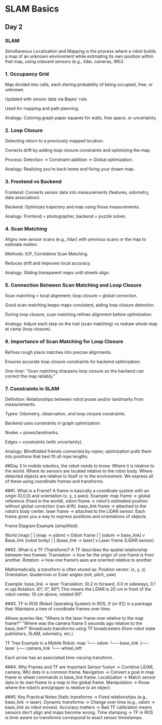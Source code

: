 # SLAM Basics
## Day 2
### SLAM
Simultaneous Localization and Mapping is the process where a robot builds a map of an unknown environment while estimating its own position within that map, using onboard sensors (e.g., lidar, cameras, IMU).

### 1. Occupancy Grid
Map divided into cells, each storing probability of being occupied, free, or unknown.

Updated with sensor data via Bayes’ rule.

Used for mapping and path planning.

Analogy: Coloring graph paper squares for walls, free space, or uncertainty.

### 2. Loop Closure
Detecting return to a previously mapped location.

Corrects drift by adding loop closure constraints and optimizing the map.

Process: Detection → Constraint addition → Global optimization.

Analogy: Realizing you’re back home and fixing your drawn map.

### 3. Frontend vs Backend
Frontend: Converts sensor data into measurements (features, odometry, data association).

Backend: Optimizes trajectory and map using those measurements.

Analogy: Frontend = photographer, backend = puzzle solver.

### 4. Scan Matching
Aligns new sensor scans (e.g., lidar) with previous scans or the map to estimate motion.

Methods: ICP, Correlative Scan Matching.

Reduces drift and improves local accuracy.

Analogy: Sliding transparent maps until streets align.

### 5. Connection Between Scan Matching and Loop Closure
Scan matching = local alignment; loop closure = global correction.

Good scan matching keeps maps consistent, aiding loop closure detection.

During loop closure, scan matching refines alignment before optimization.

Analogy: Adjust each step on the trail (scan matching) vs redraw whole map at camp (loop closure).

### 6. Importance of Scan Matching for Loop Closure
Refines rough place matches into precise alignments.

Ensures accurate loop closure constraints for backend optimization.

One-liner: “Scan matching sharpens loop closure so the backend can correct the map reliably.”

### 7. Constraints in SLAM
Definition: Relationships between robot poses and/or landmarks from measurements.

Types: Odometry, observation, and loop closure constraints.

Backend uses constraints in graph optimization:

Nodes = poses/landmarks.

Edges = constraints (with uncertainty).

Analogy: Blindfolded friends connected by ropes; optimization pulls them into positions that best fit all rope lengths.

##Day 3
In mobile robotics, the robot needs to know:
Where it is relative to the world.
Where its sensors are located relative to the robot body.
Where detected objects are relative to itself or to the environment.
We express all of these using coordinate frames and transforms.

###1. What is a Frame?
A frame is basically a coordinate system with an origin (0,0,0) and orientation (x, y, z axes).
Example:
map frame → global reference (fixed in the world).
odom frame → robot’s estimated position without global correction (can drift).
base_link frame → attached to the robot’s body center.
laser frame → attached to the LiDAR sensor.
Each frame gives you a way to express positions and orientations of objects.

Frame Diagram Example (simplified):

World (map)
  |
  |  (map -> odom)
  v
Odom frame
  |
  |  (odom -> base_link)
  v
Base_link (robot body)
  |
  |  (base_link -> laser)
  v
Laser frame (LiDAR sensor)

###2. What is a TF (Transform)?
A TF describes the spatial relationship between two frames:
Translation → how far the origin of one frame is from another.
Rotation → how one frame’s axes are oriented relative to another.

Mathematically, a transform is often stored as:
Position vector: (x, y, z)
Orientation: Quaternion or Euler angles (roll, pitch, yaw)

Example:
base_link → laser
Translation: (0.2 m forward, 0.0 m sideways, 0.1 m up)
Rotation: (0°, 0°, 90°)
This means the LiDAR is 20 cm in front of the robot center, 10 cm above, rotated 90°.

###3. TF in ROS (Robot Operating System)
In ROS, tf (or tf2) is a package that:
Maintains a tree of coordinate frames over time.

Allows queries like:
"Where is the laser frame now relative to the map frame?"
"Where was the camera frame 5 seconds ago relative to the base_link?"
Broadcasts transforms using TF broadcasters (from robot state publishers, SLAM, odometry, etc.).

TF Tree Example in a Mobile Robot:
map
 └── odom
      └── base_link
           ├── laser
           ├── camera_link
           └── wheel_left

Each arrow has an associated time-varying transform.

###4. Why Frames and TF are Important
Sensor fusion → Combine LiDAR, camera, IMU data in a common frame.
Navigation → Convert a goal in map frame to wheel commands in base_link frame.
Localization → Match sensor data in its own frame to a map in the global frame.
Manipulation → Know where the robot’s arm/gripper is relative to an object.

###5. Key Practical Notes
Static transforms → Fixed relationships (e.g., base_link → laser).
Dynamic transforms → Change over time (e.g., odom → base_link as robot moves).
Accuracy matters → Bad TF calibration means sensors don’t align and maps become wrong.
Time stamping → TF in ROS is time-aware so transforms correspond to exact sensor timestamps.
